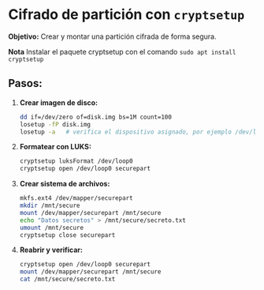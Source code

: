 # Cifrado de partición con `cryptsetup`

**Objetivo:** Crear y montar una partición cifrada de forma segura.

**Nota** Instalar el paquete cryptsetup con el comando ```sudo apt install cryptsetup```

## Pasos:
1. **Crear imagen de disco:**
   ```bash
   dd if=/dev/zero of=disk.img bs=1M count=100
   losetup -fP disk.img
   losetup -a   # verifica el dispositivo asignado, por ejemplo /dev/loop0
   ```

2. **Formatear con LUKS:**
   ```bash
   cryptsetup luksFormat /dev/loop0
   cryptsetup open /dev/loop0 securepart
   ```

3. **Crear sistema de archivos:**
   ```bash
   mkfs.ext4 /dev/mapper/securepart
   mkdir /mnt/secure
   mount /dev/mapper/securepart /mnt/secure
   echo "Datos secretos" > /mnt/secure/secreto.txt
   umount /mnt/secure
   cryptsetup close securepart
   ```

4. **Reabrir y verificar:**
   ```bash
   cryptsetup open /dev/loop0 securepart
   mount /dev/mapper/securepart /mnt/secure
   cat /mnt/secure/secreto.txt
   ```